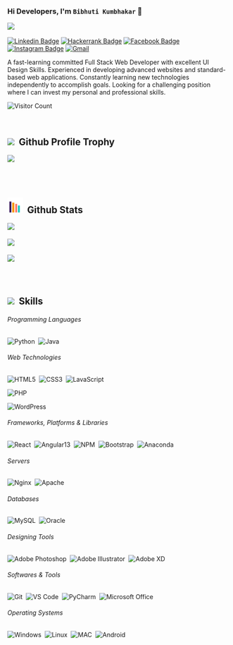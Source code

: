 ### Hi Developers, I'm ```Bibhuti Kumbhakar``` 👋
<img src="https://readme-typing-svg.herokuapp.com?lines=Full+Stack+Web+Developer;MERN+Developer;Graphics+Designer;Freelancer;DS%20|%20AI%20|%20ML%20Enthusiastic;Always%20learning%20new%20things&center=false&width=380&height=45">


<!-- social links --><br>
[![Linkedin Badge](https://img.shields.io/badge/LinkedIn-0077B5?style=flat&logo=linkedin&logoColor=white&link=https://www.linkedin.com/in/bibhuti-kumbhakar-899412247/)](https://www.linkedin.com/in/bibhuti-kumbhakar-899412247/)
[![Hackerrank Badge](https://img.shields.io/badge/-Hackerrank-2EC866?style=flat&logo=HackerRank&logoColor=white&link=https://www.hackerrank.com/bibhutikumbhakar)](https://www.hackerrank.com/bibhutikumbhakar)
[![Facebook Badge](https://img.shields.io/badge/Facebook-1877F2?style=flat&logo=facebook&logoColor=white&link=https://www.facebook.com/bibhuti.kumbhakar.7)](https://www.facebook.com/bibhuti.kumbhakar.7)
[![Instagram Badge](https://img.shields.io/badge/Instagram-E4405F?style=flat&logo=instagram&logoColor=white&link=https://www.instagram.com/kumbhakarbibhuti/)](https://www.instagram.com/kumbhakarbibhuti/)
[![Gmail](https://img.shields.io/badge/-Gmail-D14836?style=flat&logo=Gmail&logoColor=white)](mailto:bibhutikumbhakar@gmail.com/)





<!-- bio -->
A fast-learning committed Full Stack Web Developer with excellent UI Design Skills. Experienced in developing advanced websites and standard-based web applications. Constantly learning new technologies independently to accomplish goals. Looking for a challenging position where I can invest my personal and professional skills.



<!-- visitor count -->
![Visitor Count](https://profile-counter.glitch.me/bibhutideveloper/count.svg)




<!-- trophy -->
<br>

## <img src="https://i.giphy.com/media/fx2dTYIHOVHSTf3wFi/giphy.webp" width="25"> &nbsp;Github Profile Trophy
<div>
    <img src="https://github-profile-trophy.vercel.app/?username=bibhutideveloper&theme=algolia&column=7&margin-w=10"/>
</div>




<!-- stats -->
<br><br>
## <img src="https://raw.githubusercontent.com/vladalexey/vladalexey/main/graph.gif" width="35"> &nbsp;Github Stats

<div style="display:flex;flex-wrap:wrap;gap:20px">
    <img width="380" src="https://github-readme-stats.vercel.app/api?username=bibhutideveloper&include_all_commits=true&count_private=true&show_icons=true&line_height=25&theme=algolia" />
    <img width="380" src="https://github-readme-streak-stats.herokuapp.com/?user=bibhutideveloper&theme=algolia" />
    <img width="380" src="https://github-readme-stats.vercel.app/api/top-langs?username=bibhutideveloper&show_icons=true&locale=en&layout=compact&line_height=25&theme=algolia" />
</div>





<!-- skills -->
<br><br>
## <img src="https://d2xrkn56aw2rdo.cloudfront.net/icc/assets/Mobile/Loading_Blue.gif" width="35"> &nbsp;Skills

<div>

###### Programming Languages
![Python](https://img.shields.io/badge/Python-3670A0?style=flat&logo=python&logoColor=ffdd54)&nbsp;
![Java](https://img.shields.io/badge/Java-ED8B00?style=flat&logo=openjdk&logoColor=white)&nbsp;



###### Web Technologies
<!-- ###### FrontEnd<br> -->
![HTML5](https://img.shields.io/badge/HTML%205-%23E34F26.svg?style=flat&logo=html5&logoColor=white)&nbsp;
![CSS3](https://img.shields.io/badge/CSS%203-%231572B6.svg?style=flat&logo=css3&logoColor=white)&nbsp;
![LavaScript](https://img.shields.io/badge/JavaScript-F7DF1E?style=flat&logo=javascript&logoColor=black)&nbsp;

<!-- ###### BackEnd -->
![PHP](https://img.shields.io/badge/PHP-%23777BB4.svg?style=flat&logo=php&logoColor=white)&nbsp;

<!-- ###### CMS -->
![WordPress](https://img.shields.io/badge/WordPress-21759B?style=flat&logo=wordpress&logoColor=white)&nbsp;




###### Frameworks, Platforms & Libraries<br>
![React](https://img.shields.io/badge/React-20232A?style=flat&logo=react&logoColor=61DAFB)&nbsp;
![Angular13](https://img.shields.io/badge/Angular%2013-%23DD0031.svg?flat&logo=angular&logoColor=white)&nbsp;
![NPM](https://img.shields.io/badge/npm-CB3837?style=flat&logo=npm&logoColor=white)&nbsp;
![Bootstrap](https://img.shields.io/badge/Bootstrap-%23563D7C.svg?style=flat&logo=bootstrap&logoColor=white)&nbsp;
![Anaconda](https://img.shields.io/badge/Anaconda-%2344A833.svg?style=flat&logo=anaconda&logoColor=white)&nbsp;



###### Servers<br>
![Nginx](https://img.shields.io/badge/Nginx-%23009639.svg?style=flat&logo=nginx&logoColor=white)&nbsp;
![Apache](https://img.shields.io/badge/Apache-%23D42029.svg?style=flat&logo=apache&logoColor=white)&nbsp;



###### Databases 
![MySQL](https://img.shields.io/badge/MySql-%2300f.svg?style=flat&logo=mysql&logoColor=white)&nbsp;
![Oracle](https://img.shields.io/badge/Oracle-F80000?style=flat&logo=oracle&logoColor=white)&nbsp;



###### Designing Tools<br>
![Adobe Photoshop](https://img.shields.io/badge/Adobe%20Photoshop-31A8FF?style=flat&logo=Adobe%20Photoshop&logoColor=black)&nbsp;
![Adobe Illustrator](https://img.shields.io/badge/Adobe%20Illustrator-%23FF9A00.svg?style=flat&logo=adobeillustrator&logoColor=310000)&nbsp;
![Adobe XD](https://img.shields.io/badge/Adobe%20XD-470137?style=flat&logo=Adobe%20XD&logoColor=#FF61F6)&nbsp;



<!-- ###### ML/DL -->


###### Softwares & Tools<br>
![Git](https://img.shields.io/badge/GIT-E44C30?style=flat&logo=git&logoColor=white)&nbsp;
![VS Code](https://img.shields.io/badge/Visual_Studio_Code-0078D4?style=flate&logo=visual%20studio%20code&logoColor=white)&nbsp;
![PyCharm](https://img.shields.io/badge/PyCharm-000000.svg?&style=flat&logo=PyCharm&logoColor=green)&nbsp;
![Microsoft Office](https://img.shields.io/badge/Microsoft_Office-D83B01?style=flat&logo=microsoft-office&logoColor=white)&nbsp;


###### Operating Systems<br>
![Windows](https://img.shields.io/badge/Windows-0078D6?style=flat&logo=windows&logoColor=white)&nbsp;
![Linux](https://img.shields.io/badge/Linux-FCC624?style=flat&logo=linux&logoColor=black)&nbsp;
![MAC](https://img.shields.io/badge/mac%20OS-000000?style=flat&logo=apple&logoColor=)&nbsp;
![Android](https://img.shields.io/badge/Android-3DDC84?style=flat&logo=android&logoColor=white)&nbsp;





<!--
**bibhutideveloper/bibhutideveloper** is a ✨ _special_ ✨ repository because its `README.md` (this file) appears on your GitHub profile.

Here are some ideas to get you started:

- 🔭 I’m currently working on ...
- 🌱 I’m currently learning ...
- 👯 I’m looking to collaborate on ...
- 🤔 I’m looking for help with ...
- 💬 Ask me about ...
- 📫 How to reach me: ...
- 😄 Pronouns: ...
- ⚡ Fun fact: .....

-->
